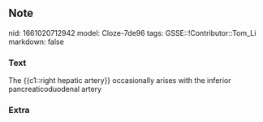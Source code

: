 ## Note
nid: 1661020712942
model: Cloze-7de96
tags: GSSE::!Contributor::Tom_Li
markdown: false

### Text
<div>
  The {{c1::right hepatic artery}} occasionally arises with the
  inferior pancreaticoduodenal artery
</div>

### Extra


